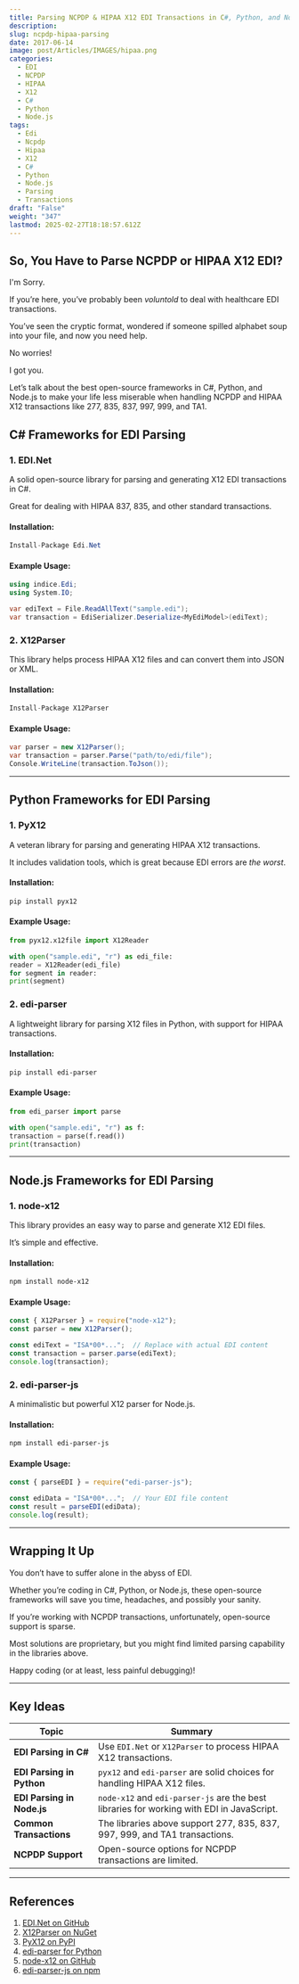 ```yaml
---
title: Parsing NCPDP & HIPAA X12 EDI Transactions in C#, Python, and Node.JS
description: 
slug: ncpdp-hipaa-parsing
date: 2017-06-14
image: post/Articles/IMAGES/hipaa.png
categories:
  - EDI
  - NCPDP
  - HIPAA
  - X12
  - C#
  - Python
  - Node.js
tags:
  - Edi
  - Ncpdp
  - Hipaa
  - X12
  - C#
  - Python
  - Node.js
  - Parsing
  - Transactions
draft: "False"
weight: "347"
lastmod: 2025-02-27T18:18:57.612Z
---
```

## So, You Have to Parse NCPDP or HIPAA X12 EDI?

I'm Sorry.

If you’re here, you’ve probably been *voluntold* to deal with healthcare EDI transactions.

You’ve seen the cryptic format, wondered if someone spilled alphabet soup into your file, and now you need help.

No worries!

I got you.

Let’s talk about the best open-source frameworks in C#, Python, and Node.js to make your life less miserable when handling NCPDP and HIPAA X12 transactions like 277, 835, 837, 997, 999, and TA1.

## C# Frameworks for EDI Parsing

### 1. **EDI.Net**

A solid open-source library for parsing and generating X12 EDI transactions in C#.

Great for dealing with HIPAA 837, 835, and other standard transactions.

#### Installation:

```csharp
Install-Package Edi.Net
```

#### Example Usage:

```csharp
using indice.Edi;
using System.IO;

var ediText = File.ReadAllText("sample.edi");
var transaction = EdiSerializer.Deserialize<MyEdiModel>(ediText);
```

### 2. **X12Parser**

This library helps process HIPAA X12 files and can convert them into JSON or XML.

#### Installation:

```csharp
Install-Package X12Parser
```

#### Example Usage:

```csharp
var parser = new X12Parser();
var transaction = parser.Parse("path/to/edi/file");
Console.WriteLine(transaction.ToJson());
```

***

## Python Frameworks for EDI Parsing

### 1. **PyX12**

A veteran library for parsing and generating HIPAA X12 transactions.

It includes validation tools, which is great because EDI errors are *the worst*.

#### Installation:

```sh
pip install pyx12
```

#### Example Usage:

```python
from pyx12.x12file import X12Reader

with open("sample.edi", "r") as edi_file:
reader = X12Reader(edi_file)
for segment in reader:
print(segment)
```

### 2. **edi-parser**

A lightweight library for parsing X12 files in Python, with support for HIPAA transactions.

#### Installation:

```sh
pip install edi-parser
```

#### Example Usage:

```python
from edi_parser import parse

with open("sample.edi", "r") as f:
transaction = parse(f.read())
print(transaction)
```

***

## Node.js Frameworks for EDI Parsing

### 1. **node-x12**

This library provides an easy way to parse and generate X12 EDI files.

It’s simple and effective.

#### Installation:

```sh
npm install node-x12
```

#### Example Usage:

```javascript
const { X12Parser } = require("node-x12");
const parser = new X12Parser();

const ediText = "ISA*00*...";  // Replace with actual EDI content
const transaction = parser.parse(ediText);
console.log(transaction);
```

### 2. **edi-parser-js**

A minimalistic but powerful X12 parser for Node.js.

#### Installation:

```sh
npm install edi-parser-js
```

#### Example Usage:

```javascript
const { parseEDI } = require("edi-parser-js");

const ediData = "ISA*00*...";  // Your EDI file content
const result = parseEDI(ediData);
console.log(result);
```

***

## Wrapping It Up

You don’t have to suffer alone in the abyss of EDI.

Whether you’re coding in C#, Python, or Node.js, these open-source frameworks will save you time, headaches, and possibly your sanity.

If you’re working with NCPDP transactions, unfortunately, open-source support is sparse.

Most solutions are proprietary, but you might find limited parsing capability in the libraries above.

Happy coding (or at least, less painful debugging)!

***

## Key Ideas

| Topic                      | Summary                                                                                   |
| -------------------------- | ----------------------------------------------------------------------------------------- |
| **EDI Parsing in C#**      | Use `EDI.Net` or `X12Parser` to process HIPAA X12 transactions.                           |
| **EDI Parsing in Python**  | `pyx12` and `edi-parser` are solid choices for handling HIPAA X12 files.                  |
| **EDI Parsing in Node.js** | `node-x12` and `edi-parser-js` are the best libraries for working with EDI in JavaScript. |
| **Common Transactions**    | The libraries above support 277, 835, 837, 997, 999, and TA1 transactions.                |
| **NCPDP Support**          | Open-source options for NCPDP transactions are limited.                                   |

***

## References

1. [EDI.Net on GitHub](https://github.com/indice-co/EDI.Net)
2. [X12Parser on NuGet](https://www.nuget.org/packages/X12Parser/)
3. [PyX12 on PyPI](https://pypi.org/project/pyx12/)
4. [edi-parser for Python](https://pypi.org/project/edi-parser/)
5. [node-x12 on GitHub](https://github.com/ConnectedServices/node-x12)
6. [edi-parser-js on npm](https://www.npmjs.com/package/edi-parser-js)
